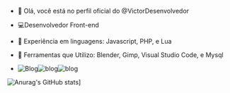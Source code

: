 - 🌙  Olá, você está no perfil oficial do @VictorDesenvolvedor

- 💻Desenvolvedor Front-end

- 💾 Experiência em linguagens: Javascript, PHP, e Lua

- 🧰 Ferramentas que Utilizo: Blender, Gimp, Visual Studio Code, e Mysql
- 
  ![Blog](https://img.shields.io/badge/JavaScript-F7DF1E?style=for-the-badge&logo=javascript&logoColor=black)![blog](https://img.shields.io/badge/PHP-777BB4?style=for-the-badge&logo=php&logoColor=white)![blog](https://img.shields.io/badge/Lua-2C2D72?style=for-the-badge&logo=lua&logoColor=white)

![Anurag's GitHub stats](https://github-readme-stats.vercel.app/api?username=VictorDesenvolvedor&show_icons=true&theme=onedark)]

<!---
VictorDesenvolvedor/VictorDesenvolvedor is a ✨ special ✨ repository because its `README.md` (this file) appears on your GitHub profile.
You can click the Preview link to take a look at your changes.
--->
